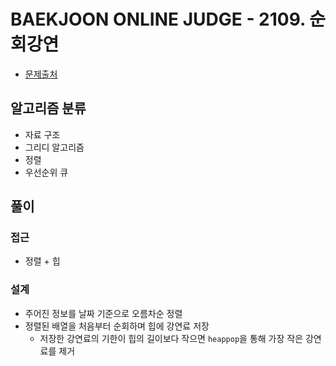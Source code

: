 # BAEKJOON ONLINE JUDGE - 2109. 순회강연

- [문제출처](https://www.acmicpc.net/problem/2109 '2109. 순회강연')

## 알고리즘 분류

- 자료 구조
- 그리디 알고리즘
- 정렬
- 우선순위 큐

## 풀이

### 접근

- 정렬 + 힙

### 설계

- 주어진 정보를 날짜 기준으로 오름차순 정렬
- 정렬된 배열을 처음부터 순회하며 힙에 강연료 저장
  - 저장한 강연료의 기한이 힙의 길이보다 작으면 `heappop`을 통해 가장 작은 강연료를 제거
